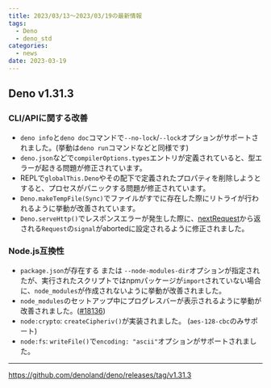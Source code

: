 ```yaml
---
title: 2023/03/13〜2023/03/19の最新情報
tags:
  - Deno
  - deno_std
categories:
  - news
date: 2023-03-19
---
```


## Deno v1.31.3

### CLI/APIに関する改善

- `deno info`と`deno doc`コマンドで`--no-lock`/`--lock`オプションがサポートされました。(挙動は`deno run`コマンドなどと同様です)
- `deno.json`などで`compilerOptions.types`エントリが定義されていると、型エラーが起きる問題が修正されています。
- REPLで`globalThis.Deno`やその配下で定義されたプロパティを削除しようとすると、プロセスがパニックする問題が修正されています。
- `Deno.makeTempFile(Sync)`でファイルがすでに存在した際にリトライが行われるように挙動が改善されています。
- `Deno.serveHttp()`でレスポンスエラーが発生した際に、[nextRequest](https://deno.land/api@v1.31.3?s=Deno.HttpConn#method_nextRequest_0)から返される`Request`の`signal`がabortedに設定されるように修正されました。

### Node.js互換性

- `package.json`が存在する または `--node-modules-dir`オプションが指定されたが、実行されたスクリプトではnpmパッケージが`import`されていない場合に、`node_modules`が作成されないように挙動が改善されました。
- `node_modules`のセットアップ中にプログレスバーが表示されるように挙動が改善されました。([#18136](https://github.com/denoland/deno/pull/18136))
- `node:crypto`: `createCipheriv()`が実装されました。 (`aes-128-cbc`のみサポート)
- `node:fs`: `writeFile()`で`encoding: "ascii"`オプションがサポートされました。

---

https://github.com/denoland/deno/releases/tag/v1.31.3
